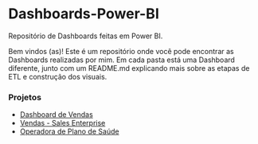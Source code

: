 # Dashboards-Power-BI
Repositório de Dashboards feitas em Power BI.

Bem vindos (as)! Este é um repositório onde você pode encontrar as Dashboards realizadas por mim. 
Em cada pasta está uma Dashboard diferente, junto com um README.md explicando mais sobre as etapas de ETL e construção dos visuais.

### Projetos
- [Dashboard de Vendas](https://github.com/avmachado/dashboards-powerbi/tree/master/Relat%C3%B3rio%20de%20Vendas)
- [Vendas - Sales Enterprise](https://github.com/avmachado/dashboards-powerbi/tree/master/Vendas%20-%20Sales%20Enterprise)
- [Operadora de Plano de Saúde](https://github.com/avmachado/dashboards-powerbi/tree/main/Operadora%20de%20Plano%20de%20Sa%C3%BAde)
